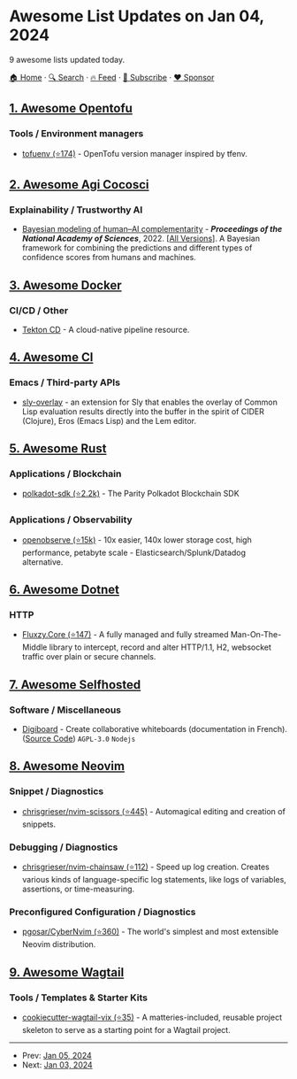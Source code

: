 # Awesome List Updates on Jan 04, 2024

9 awesome lists updated today.

[🏠 Home](/README.md) · [🔍 Search](https://www.trackawesomelist.com/search/) · [🔥 Feed](https://www.trackawesomelist.com/rss.xml) · [📮 Subscribe](https://trackawesomelist.us17.list-manage.com/subscribe?u=d2f0117aa829c83a63ec63c2f&id=36a103854c) · [❤️  Sponsor](https://github.com/sponsors/theowenyoung)



## [1. Awesome Opentofu](/content/virtualroot/awesome-opentofu/README.md)

### Tools / Environment managers

*   [tofuenv (⭐174)](https://github.com/tofuutils/tofuenv) - OpenTofu version manager inspired by tfenv.

## [2. Awesome Agi Cocosci](/content/YuzheSHI/awesome-agi-cocosci/README.md)

### Explainability / Trustworthy AI

*   [Bayesian modeling of human–AI complementarity](https://www.pnas.org/doi/full/10.1073/pnas.2111547119) - ***Proceedings of the National Academy of Sciences***, 2022. \[[All Versions](https://scholar.google.com/scholar?cluster=15735143859968841009\&hl=en\&as_sdt=0,5)]. A Bayesian framework for combining the predictions and different types of confidence scores from humans and machines.

## [3. Awesome Docker](/content/veggiemonk/awesome-docker/README.md)

### CI/CD / Other

*   [Tekton CD](https://tekton.dev/) - A cloud-native pipeline resource.

## [4. Awesome Cl](/content/CodyReichert/awesome-cl/README.md)

### Emacs / Third-party APIs

*   [sly-overlay](https://git.sr.ht/~fosskers/sly-overlay) - an extension for Sly that enables the overlay of Common Lisp evaluation results directly into the buffer in the spirit of CIDER (Clojure), Eros (Emacs Lisp) and the Lem editor.

## [5. Awesome Rust](/content/rust-unofficial/awesome-rust/README.md)

### Applications / Blockchain

*   [polkadot-sdk (⭐2.2k)](https://github.com/paritytech/polkadot-sdk) - The Parity Polkadot Blockchain SDK

### Applications / Observability

*   [openobserve (⭐15k)](https://github.com/openobserve/openobserve) - 10x easier, 140x lower storage cost, high performance, petabyte scale - Elasticsearch/Splunk/Datadog alternative.

## [6. Awesome Dotnet](/content/quozd/awesome-dotnet/README.md)

### HTTP

*   [Fluxzy.Core (⭐147)](https://github.com/haga-rak/fluxzy.core) - A fully managed and fully streamed Man-On-The-Middle library to intercept, record and alter HTTP/1.1, H2, websocket traffic over plain or secure channels.

## [7. Awesome Selfhosted](/content/awesome-selfhosted/awesome-selfhosted/README.md)

### Software / Miscellaneous

*   [Digiboard](https://digiboard.app/) - Create collaborative whiteboards (documentation in French). ([Source Code](https://codeberg.org/ladigitale/digiboard)) `AGPL-3.0` `Nodejs`

## [8. Awesome Neovim](/content/rockerBOO/awesome-neovim/README.md)

### Snippet / Diagnostics

*   [chrisgrieser/nvim-scissors (⭐445)](https://github.com/chrisgrieser/nvim-scissors) - Automagical editing and creation of snippets.

### Debugging / Diagnostics

*   [chrisgrieser/nvim-chainsaw (⭐112)](https://github.com/chrisgrieser/nvim-chainsaw) - Speed up log creation. Creates various kinds of language-specific log statements, like logs of variables, assertions, or time-measuring.

### Preconfigured Configuration / Diagnostics

*   [pgosar/CyberNvim (⭐360)](https://github.com/pgosar/CyberNvim) - The world's simplest and most extensible Neovim distribution.

## [9. Awesome Wagtail](/content/springload/awesome-wagtail/README.md)

### Tools / Templates & Starter Kits

*   [cookiecutter-wagtail-vix (⭐35)](https://github.com/engineervix/cookiecutter-wagtail-vix) - A matteries-included, reusable project skeleton to serve as a starting point for a Wagtail project.

---

- Prev: [Jan 05, 2024](/content/2024/01/05/README.md)
- Next: [Jan 03, 2024](/content/2024/01/03/README.md)